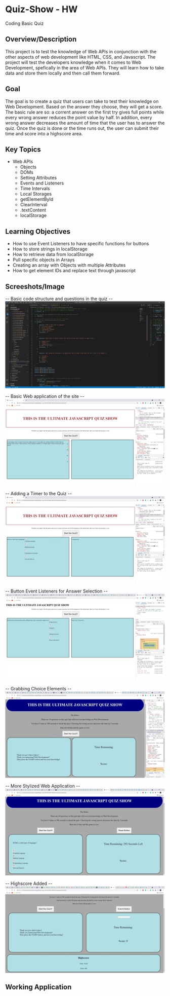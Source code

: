 # Quiz-Show - HW
Coding Basic Quiz 

## Overview/Description
This project is to test the knowledge of Web APIs in conjunction with the other aspects of web development like HTML, CSS, and Javascript. The project will test the developers knowledge when it comes to Web Development, spefically in the area of Web APIs. They will learn how to take data and store them locally and then call them forward.

## Goal
The goal is to create a quiz that users can take to test their knowledge on Web Development. Based on the answer they choose, they will get a score. The basic rule are so: a corrent answer on the first try gives full points while every wrong answer reduces the point value by half. In addition, every wrong answer decreases the amount of time that the user has to answer the quiz. Once the quiz is done or the time runs out, the user can submit their time and score into a highscore area.

## Key Topics
* Web APIs
  * Objects
  * DOMs
  * Setting Attributes
  * Events and Listeners
  * Time Intervals
  * Local Storages
  * getElementById
  * ClearInterval
  * .textContent
  * localStorage

## Learning Objectives
* How to use Event Listeners to have specific functions for buttons
* How to store strings in localStorage
* How to retrieve data from localStorage
* Pull specific objects in Arrays
* Creating an array with Objects with multiple Attributes
* How to get element IDs and replace text through javascript

## Screeshots/Image
-- Basic code structure and questions in the quiz --
![Rough Draft](./screenshot/screenshot1.JPG)


-- Basic Web application of the site --
![Beginning Application](./screenshot/screenshot2.JPG)


-- Adding a Timer to  the Quiz --
![Timer](./screenshot/screenshot3.JPG)


-- Button Event Listeners for Answer Selection --
![Answer Button](./screenshot/screenshot5.JPG)


-- Grabbing Choice Elements --
![Choices](./screenshot/screenshot7.JPG)


-- More Stylized Web Application --
![Application with Style](./screenshot/screenshot8.JPG)


-- Highscore Added --
![Highscore](./screenshot/screenshot9.JPG)


## Working Application